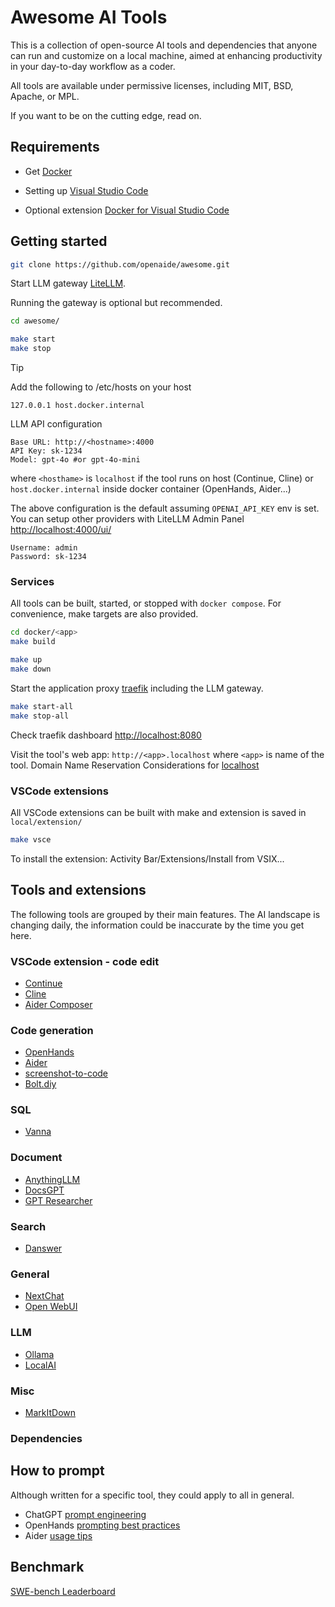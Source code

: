 # Awesome AI Tools

This is a collection of open-source AI tools and dependencies that anyone can run and customize on a local machine, aimed at enhancing productivity in your day-to-day workflow as a coder.

All tools are available under permissive licenses, including MIT, BSD, Apache, or MPL.

If you want to be on the cutting edge, read on.

## Requirements

* Get [Docker](https://docs.docker.com/get-started/get-docker/)

* Setting up [Visual Studio Code](https://code.visualstudio.com/docs/setup/setup-overview)

* Optional extension [Docker for Visual Studio Code](https://marketplace.visualstudio.com/items?itemName=ms-azuretools.vscode-docker)

## Getting started

```bash
git clone https://github.com/openaide/awesome.git
```

Start LLM gateway [LiteLLM](https://github.com/BerriAI/litellm).

Running the gateway is optional but recommended.

```bash
cd awesome/

make start
make stop
```

> [!TIP]
>
> Add the following to /etc/hosts on your host
>
>`127.0.0.1 host.docker.internal`
>

LLM API configuration

```text
Base URL: http://<hostname>:4000
API Key: sk-1234
Model: gpt-4o #or gpt-4o-mini
```

where `<hosthame>` is `localhost` if the tool runs on host (Continue, Cline) or `host.docker.internal` inside docker container (OpenHands, Aider...)

The above configuration is the default assuming `OPENAI_API_KEY` env is set.
You can setup other providers with LiteLLM Admin Panel [http://localhost:4000/ui/](http://localhost:4000/ui/)

```text
Username: admin
Password: sk-1234
```

### Services

All tools can be built, started, or stopped with `docker compose`. For convenience, make targets are also provided.

```bash
cd docker/<app>
make build

make up
make down
```

Start the application proxy [traefik](https://doc.traefik.io/traefik/) including the LLM gateway.

```bash
make start-all
make stop-all
```

Check traefik dashboard [http://localhost:8080](http://localhost:8080)

Visit the tool's web app: `http://<app>.localhost` where `<app>` is name of the tool.
Domain Name Reservation Considerations for [localhost](https://www.rfc-editor.org/rfc/rfc6761)

### VSCode extensions

All VSCode extensions can be built with make and extension is saved in `local/extension/`

```bash
make vsce
```

To install the extension: Activity Bar/Extensions/Install from VSIX...

## Tools and extensions

The following tools are grouped by their main features. The AI landscape is changing daily, the information could be inaccurate by the time you get here.

### VSCode extension - code edit

* [Continue](https://github.com/continuedev/continue)
* [Cline](https://github.com/cline/cline.git)
* [Aider Composer](https://github.com/lee88688/aider-composer.git)

### Code generation

* [OpenHands](https://docs.all-hands.dev/)
* [Aider](docker/aider/READEME.md)
* [screenshot-to-code](docker/screenshot-to-code/REAMDE.md)
* [Bolt.diy](docker/bolt.diy/README.md)

### SQL

* [Vanna](docker/vanna/README.md)

### Document

* [AnythingLLM](https://docs.anythingllm.com/)
* [DocsGPT](https://docs.docsgpt.cloud/)
* [GPT Researcher](docker/gpt-researcher/README.md)

### Search

* [Danswer](docker/danswer/README.md)

### General

* [NextChat](https://github.com/ChatGPTNextWeb/ChatGPT-Next-Web)
* [Open WebUI](https://docs.openwebui.com/)

### LLM

* [Ollama](https://github.com/ollama/ollama?tab=readme-ov-file)
* [LocalAI](https://github.com/mudler/LocalAI?tab=readme-ov-file)

### Misc

* [MarkItDown](https://github.com/microsoft/markitdown)

### Dependencies

## How to prompt

Although written for a specific tool, they could apply to all in general.

* ChatGPT [prompt engineering](https://platform.openai.com/docs/guides/prompt-engineering)
* OpenHands [prompting best practices](https://docs.all-hands.dev/modules/usage/prompting-best-practices)
* Aider [usage tips](https://aider.chat/docs/usage/tips.html)

## Benchmark

[SWE-bench Leaderboard](https://www.swebench.com/)